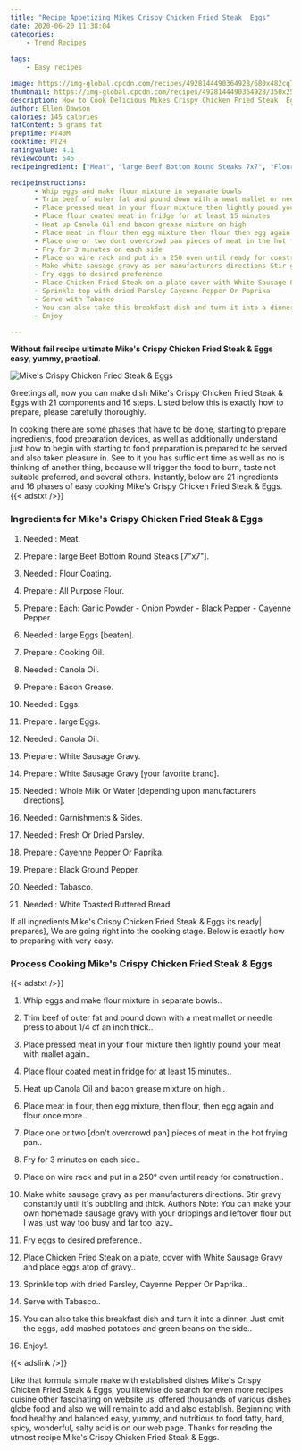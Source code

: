 ```yaml
---
title: "Recipe Appetizing Mikes Crispy Chicken Fried Steak  Eggs"
date: 2020-06-20 11:38:04
categories:
    - Trend Recipes
    
tags:
    - Easy recipes

image: https://img-global.cpcdn.com/recipes/4928144490364928/680x482cq70/mikes-crispy-chicken-fried-steak-eggs-recipe-main-photo.jpg
thumbnail: https://img-global.cpcdn.com/recipes/4928144490364928/350x250cq70/mikes-crispy-chicken-fried-steak-eggs-recipe-main-photo.jpg
description: How to Cook Delicious Mikes Crispy Chicken Fried Steak  Eggs with 21 ingredients and 16 stages of easy cooking.
author: Ellen Dawson
calories: 145 calories
fatContent: 5 grams fat
preptime: PT40M
cooktime: PT2H
ratingvalue: 4.1
reviewcount: 545
recipeingredient: ["Meat", "large Beef Bottom Round Steaks 7x7", "Flour Coating", "All Purpose Flour", "Each Garlic Powder  Onion Powder  Black Pepper  Cayenne Pepper", "large Eggs beaten", "Cooking Oil", "Canola Oil", "Bacon Grease", "Eggs", "large Eggs", "Canola Oil", "White Sausage Gravy", "White Sausage Gravy your favorite brand", "Whole Milk Or Water depending upon manufacturers directions", "Garnishments  Sides", "Fresh Or Dried Parsley", "Cayenne Pepper Or Paprika", "Black Ground Pepper", "Tabasco", "White Toasted Buttered Bread"]

recipeinstructions: 
      - Whip eggs and make flour mixture in separate bowls 
      - Trim beef of outer fat and pound down with a meat mallet or needle press to about 14 of an inch thick 
      - Place pressed meat in your flour mixture then lightly pound your meat with mallet again 
      - Place flour coated meat in fridge for at least 15 minutes 
      - Heat up Canola Oil and bacon grease mixture on high 
      - Place meat in flour then egg mixture then flour then egg again and flour once more 
      - Place one or two dont overcrowd pan pieces of meat in the hot frying pan 
      - Fry for 3 minutes on each side 
      - Place on wire rack and put in a 250 oven until ready for construction 
      - Make white sausage gravy as per manufacturers directions Stir gravy constantly until its bubbling and thick Authors Note You can make your own homemade sausage gravy with your drippings and leftover flour but I was just way too busy and far too lazy 
      - Fry eggs to desired preference 
      - Place Chicken Fried Steak on a plate cover with White Sausage Gravy and place eggs atop of gravy 
      - Sprinkle top with dried Parsley Cayenne Pepper Or Paprika 
      - Serve with Tabasco 
      - You can also take this breakfast dish and turn it into a dinner Just omit the eggs add mashed potatoes and green beans on the side 
      - Enjoy

---
```




**Without fail recipe ultimate Mike&#39;s Crispy Chicken Fried Steak &amp; Eggs easy, yummy, practical**. 


![Mike&#39;s Crispy Chicken Fried Steak &amp; Eggs](https://img-global.cpcdn.com/recipes/4928144490364928/680x482cq70/mikes-crispy-chicken-fried-steak-eggs-recipe-main-photo.jpg "Mike&#39;s Crispy Chicken Fried Steak &amp; Eggs")




Greetings all, now you can make dish Mike&#39;s Crispy Chicken Fried Steak &amp; Eggs with 21 components and 16 steps. Listed below this is exactly how to prepare, please carefully thoroughly.

In cooking there are some phases that have to be done, starting to prepare ingredients, food preparation devices, as well as additionally understand just how to begin with starting to food preparation is prepared to be served and also taken pleasure in. See to it you has sufficient time as well as no is thinking of another thing, because will trigger the food to burn, taste not suitable preferred, and several others. Instantly, below are 21 ingredients and 16 phases of easy cooking Mike&#39;s Crispy Chicken Fried Steak &amp; Eggs.
{{< adstxt />}}

### Ingredients for Mike&#39;s Crispy Chicken Fried Steak &amp; Eggs


1. Needed  : Meat.

1. Prepare  : large Beef Bottom Round Steaks [7&#34;x7&#34;].

1. Needed  : Flour Coating.

1. Prepare  : All Purpose Flour.

1. Prepare  : Each: Garlic Powder - Onion Powder - Black Pepper - Cayenne Pepper.

1. Needed  : large Eggs [beaten].

1. Prepare  : Cooking Oil.

1. Needed  : Canola Oil.

1. Prepare  : Bacon Grease.

1. Needed  : Eggs.

1. Prepare  : large Eggs.

1. Needed  : Canola Oil.

1. Prepare  : White Sausage Gravy.

1. Prepare  : White Sausage Gravy [your favorite brand].

1. Needed  : Whole Milk Or Water [depending upon manufacturers directions].

1. Needed  : Garnishments &amp; Sides.

1. Needed  : Fresh Or Dried Parsley.

1. Prepare  : Cayenne Pepper Or Paprika.

1. Prepare  : Black Ground Pepper.

1. Needed  : Tabasco.

1. Needed  : White Toasted Buttered Bread.



If all ingredients Mike&#39;s Crispy Chicken Fried Steak &amp; Eggs its ready| prepares}, We are going right into the cooking stage. Below is exactly how to preparing with very easy.

### Process Cooking Mike&#39;s Crispy Chicken Fried Steak &amp; Eggs

{{< adstxt />}}


1. Whip eggs and make flour mixture in separate bowls..



1. Trim beef of outer fat and pound down with a meat mallet or needle press to about 1/4 of an inch thick..



1. Place pressed meat in your flour mixture then lightly pound your meat with mallet again..



1. Place flour coated meat in fridge for at least 15 minutes..



1. Heat up Canola Oil and bacon grease mixture on high..



1. Place meat in flour, then egg mixture, then flour, then egg again and flour once more..



1. Place one or two [don&#39;t overcrowd pan] pieces of meat in the hot frying pan..



1. Fry for 3 minutes on each side..



1. Place on wire rack and put in a 250° oven until ready for construction..



1. Make white sausage gravy as per manufacturers directions. Stir gravy constantly until it&#39;s bubbling and thick. Authors Note: You can make your own homemade sausage gravy with your drippings and leftover flour but I was just way too busy and far too lazy..



1. Fry eggs to desired preference..



1. Place Chicken Fried Steak on a plate, cover with White Sausage Gravy and place eggs atop of gravy..



1. Sprinkle top with dried Parsley, Cayenne Pepper Or Paprika..



1. Serve with Tabasco..



1. You can also take this breakfast dish and turn it into a dinner. Just omit the eggs, add mashed potatoes and green beans on the side..



1. Enjoy!.





{{< adslink />}}

Like that formula simple make with established dishes Mike&#39;s Crispy Chicken Fried Steak &amp; Eggs, you likewise do search for even more recipes cuisine other fascinating on website us, offered thousands of various dishes globe food and also we will remain to add and also establish. Beginning with food healthy and balanced easy, yummy, and nutritious to food fatty, hard, spicy, wonderful, salty acid is on our web page. Thanks for reading the utmost recipe Mike&#39;s Crispy Chicken Fried Steak &amp; Eggs.
